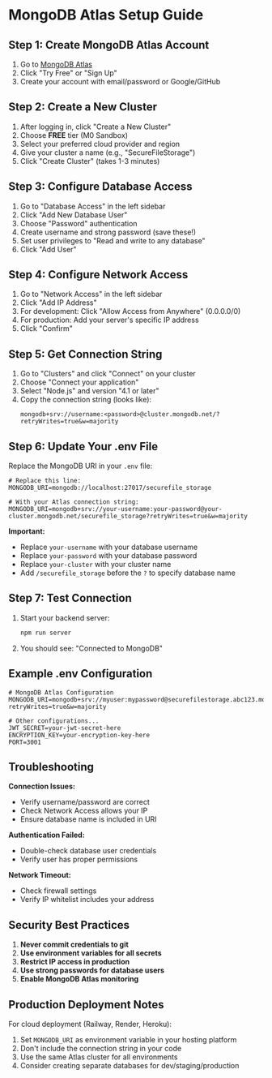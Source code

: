 # MongoDB Atlas Setup Guide

## Step 1: Create MongoDB Atlas Account

1. Go to [MongoDB Atlas](https://www.mongodb.com/atlas)
2. Click "Try Free" or "Sign Up"
3. Create your account with email/password or Google/GitHub

## Step 2: Create a New Cluster

1. After logging in, click "Create a New Cluster"
2. Choose **FREE** tier (M0 Sandbox)
3. Select your preferred cloud provider and region
4. Give your cluster a name (e.g., "SecureFileStorage")
5. Click "Create Cluster" (takes 1-3 minutes)

## Step 3: Configure Database Access

1. Go to "Database Access" in the left sidebar
2. Click "Add New Database User"
3. Choose "Password" authentication
4. Create username and strong password (save these!)
5. Set user privileges to "Read and write to any database"
6. Click "Add User"

## Step 4: Configure Network Access

1. Go to "Network Access" in the left sidebar
2. Click "Add IP Address"
3. For development: Click "Allow Access from Anywhere" (0.0.0.0/0)
4. For production: Add your server's specific IP address
5. Click "Confirm"

## Step 5: Get Connection String

1. Go to "Clusters" and click "Connect" on your cluster
2. Choose "Connect your application"
3. Select "Node.js" and version "4.1 or later"
4. Copy the connection string (looks like):
   ```
   mongodb+srv://username:<password>@cluster.mongodb.net/?retryWrites=true&w=majority
   ```

## Step 6: Update Your .env File

Replace the MongoDB URI in your `.env` file:

```env
# Replace this line:
MONGODB_URI=mongodb://localhost:27017/securefile_storage

# With your Atlas connection string:
MONGODB_URI=mongodb+srv://your-username:your-password@your-cluster.mongodb.net/securefile_storage?retryWrites=true&w=majority
```

**Important:** 
- Replace `your-username` with your database username
- Replace `your-password` with your database password
- Replace `your-cluster` with your cluster name
- Add `/securefile_storage` before the `?` to specify database name

## Step 7: Test Connection

1. Start your backend server:
   ```bash
   npm run server
   ```

2. You should see: "Connected to MongoDB"

## Example .env Configuration

```env
# MongoDB Atlas Configuration
MONGODB_URI=mongodb+srv://myuser:mypassword@securefilestorage.abc123.mongodb.net/securefile_storage?retryWrites=true&w=majority

# Other configurations...
JWT_SECRET=your-jwt-secret-here
ENCRYPTION_KEY=your-encryption-key-here
PORT=3001
```

## Troubleshooting

**Connection Issues:**
- Verify username/password are correct
- Check Network Access allows your IP
- Ensure database name is included in URI

**Authentication Failed:**
- Double-check database user credentials
- Verify user has proper permissions

**Network Timeout:**
- Check firewall settings
- Verify IP whitelist includes your address

## Security Best Practices

1. **Never commit credentials to git**
2. **Use environment variables for all secrets**
3. **Restrict IP access in production**
4. **Use strong passwords for database users**
5. **Enable MongoDB Atlas monitoring**

## Production Deployment Notes

For cloud deployment (Railway, Render, Heroku):
1. Set `MONGODB_URI` as environment variable in your hosting platform
2. Don't include the connection string in your code
3. Use the same Atlas cluster for all environments
4. Consider creating separate databases for dev/staging/production
